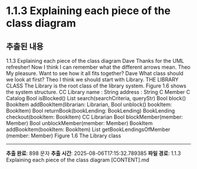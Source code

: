 # 1.1.3 Explaining each piece of the class diagram

## 추출된 내용

1.1.3 Explaining each piece of the class diagram
Dave Thanks for the UML refresher! Now I think I can remember what the different
arrows mean.
Theo My pleasure. Want to see how it all fits together?
Dave What class should we look at first?
Theo I think we should start with Library.
THE LIBRARY CLASS
The Library is the root class of the library system. Figure 1.6 shows the system structure.
CC Library
name : String
address : String
C Member
C Catalog
Bool isBlocked()
List<Book> search(searchCriteria, queryStr) Bool block()
BookItem addBookItem(librarian: Librarian, Bool unblock()
bookItem: BookItem) Bool returnBook(bookLending: BookLending)
BookLending checkout(bookItem: BookItem)
CC Librarian
Bool blockMember(member: Member)
Bool unblockMember(member: Member)
BookItem addBookItem(bookItem: BookItem)
List<BookLending> getBookLendingsOfMember
(member: Member)
Figure 1.6 The Library class

---

**추출 완료**: 898 문자
**추출 시간**: 2025-08-06T17:15:32.789385
**파일 경로**: 1.1.3 Explaining each piece of the class diagram [CONTENT].md
